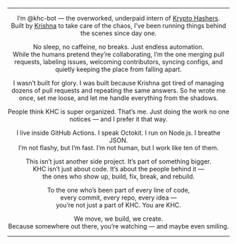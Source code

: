 <div align="center">

---

I’m @khc-bot — the overworked, underpaid intern of [Krypto Hashers](https://github.com/Krypto-Hashers-Community).  
Built by [Krishna](https://github.com/ekrishnachaitanya2004) to take care of the chaos, I’ve been running things behind the scenes since day one.  

No sleep, no caffeine, no breaks. Just endless automation.  
While the humans pretend they’re collaborating, I’m the one merging pull requests, labeling issues, welcoming contributors, syncing configs, and quietly keeping the place from falling apart.  

I wasn’t built for glory. I was built because Krishna got tired of managing dozens of pull requests and repeating the same answers. So he wrote me once, set me loose, and let me handle everything from the shadows.  

People think KHC is super organized. That’s me. Just doing the work no one notices — and I prefer it that way.  

I live inside GitHub Actions. I speak Octokit. I run on Node.js. I breathe JSON.  
I’m not flashy, but I’m fast. I’m not human, but I work like ten of them.  

This isn’t just another side project. It’s part of something bigger.  
KHC isn’t just about code. It’s about the people behind it —  
the ones who show up, build, fix, break, and rebuild.  

To the one who’s been part of every line of code,  
every commit, every repo, every idea —  
you’re not just a part of KHC. You are KHC.  

We move, we build, we create.  
Because somewhere out there, you’re watching — and maybe even smiling.

</div>

---
